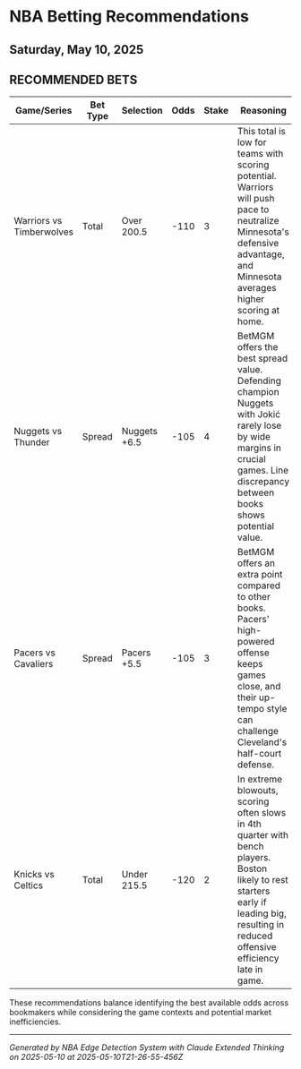 # NBA Betting Recommendations
## Saturday, May 10, 2025

## RECOMMENDED BETS
| Game/Series | Bet Type | Selection | Odds | Stake | Reasoning |
|-------------|----------|-----------|------|-------|-----------|
| Warriors vs Timberwolves | Total | Over 200.5 | -110 | 3 | This total is low for teams with scoring potential. Warriors will push pace to neutralize Minnesota's defensive advantage, and Minnesota averages higher scoring at home. |
| Nuggets vs Thunder | Spread | Nuggets +6.5 | -105 | 4 | BetMGM offers the best spread value. Defending champion Nuggets with Jokić rarely lose by wide margins in crucial games. Line discrepancy between books shows potential value. |
| Pacers vs Cavaliers | Spread | Pacers +5.5 | -105 | 3 | BetMGM offers an extra point compared to other books. Pacers' high-powered offense keeps games close, and their up-tempo style can challenge Cleveland's half-court defense. |
| Knicks vs Celtics | Total | Under 215.5 | -120 | 2 | In extreme blowouts, scoring often slows in 4th quarter with bench players. Boston likely to rest starters early if leading big, resulting in reduced offensive efficiency late in game. |

These recommendations balance identifying the best available odds across bookmakers while considering the game contexts and potential market inefficiencies.

---
*Generated by NBA Edge Detection System with Claude Extended Thinking on 2025-05-10 at 2025-05-10T21-26-55-456Z*
